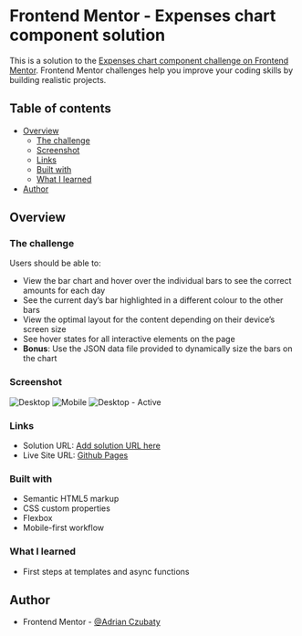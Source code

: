 # Frontend Mentor - Expenses chart component solution

This is a solution to the [Expenses chart component challenge on Frontend Mentor](https://www.frontendmentor.io/challenges/expenses-chart-component-e7yJBUdjwt). Frontend Mentor challenges help you improve your coding skills by building realistic projects. 

## Table of contents

- [Overview](#overview)
  - [The challenge](#the-challenge)
  - [Screenshot](#screenshot)
  - [Links](#links)
  - [Built with](#built-with)
  - [What I learned](#what-i-learned)
- [Author](#author)

## Overview

### The challenge

Users should be able to:

- View the bar chart and hover over the individual bars to see the correct amounts for each day
- See the current day’s bar highlighted in a different colour to the other bars
- View the optimal layout for the content depending on their device’s screen size
- See hover states for all interactive elements on the page
- **Bonus**: Use the JSON data file provided to dynamically size the bars on the chart

### Screenshot

![Desktop](./src/screenshots/Przechwytywanie%20zawarto%C5%9Bci%20sieci%20Web_6-3-2023_13431_127.0.0.1.jpeg)
![Mobile](./src/screenshots/Przechwytywanie%20zawarto%C5%9Bci%20sieci%20Web_6-3-2023_13446_127.0.0.1.jpeg)
![Desktop - Active](./src/screenshots/Przechwytywanie%20zawarto%C5%9Bci%20sieci%20Web_6-3-2023_1352_127.0.0.1.jpeg)

### Links

- Solution URL: [Add solution URL here](https://www.frontendmentor.io/profile/Qwerex56)
- Live Site URL: [Github Pages](https://qwerex56.github.io/expenses-chart-component-main/)

### Built with

- Semantic HTML5 markup
- CSS custom properties
- Flexbox
- Mobile-first workflow

### What I learned

- First steps at templates and async functions

## Author

- Frontend Mentor - [@Adrian Czubaty](https://www.frontendmentor.io/profile/Qwerex56)

